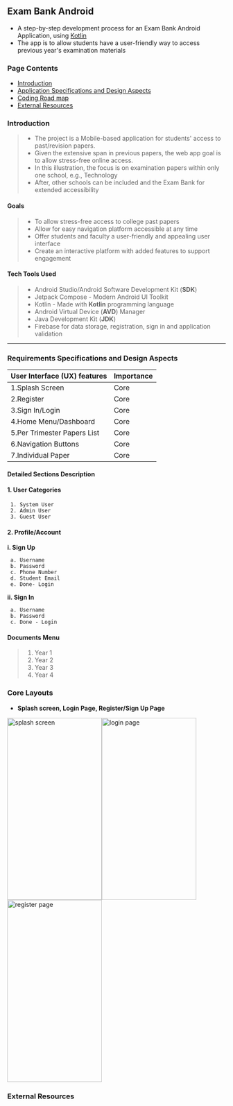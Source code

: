## Exam Bank Android
- A step-by-step development process for an Exam Bank Android Application, using [Kotlin](https://kotlinlang.org/)
- The app is to allow students have a user-friendly way to access previous year's examination materials


### Page Contents
* [Introduction](#introduction)
* [Application Specifications and Design Aspects](#requirements-specifications-and-dessign-aspects)
* [Coding Road map](#coding-roadmap)
* [External Resources](#external-resources)

### Introduction
> - The project is a Mobile-based application for students' access to past/revision papers.
> - Given the extensive span in previous papers, the web app goal is to allow stress-free online access.
> - In this illustration, the focus is on examination papers within only one school, e.g., Technology
> - After, other schools can be included and the Exam Bank for extended accessibility
#### Goals
> - To allow stress-free access to college past papers
> - Allow for easy navigation platform accessible at any time
> - Offer students and faculty a user-friendly and appealing user interface
> - Create an interactive platform with added features to support engagement
#### Tech Tools Used
> - Android Studio/Android Software Development Kit (**SDK**)
> - Jetpack Compose - Modern Android UI Toolkit
> - Kotlin - Made with **Kotlin** programming language
> - Android Virtual Device (**AVD**) Manager
> - Java Development Kit (**JDK**)
> - Firebase for data storage, registration, sign in and application validation
---
### Requirements Specifications and Design Aspects
User Interface (UX) features | Importance
-----------------------------|---------------------------
 1.Splash Screen             | Core
 2.Register                  | Core
 3.Sign In/Login             | Core
 4.Home Menu/Dashboard       | Core
 5.Per Trimester Papers List | Core
 6.Navigation Buttons        | Core
 7.Individual Paper          | Core


#### Detailed Sections Description
#### 1. User Categories
     1. System User
     2. Admin User
     3. Guest User
#### 2. Profile/Account
**i. Sign Up**

     a. Username
     b. Password
     c. Phone Number
     d. Student Email
     e. Done- Login
**ii. Sign In**

     a. Username
     b. Password
     c. Done - Login

#### Documents Menu
  > 1. Year 1
  > 2. Year 2
  > 3. Year 3
  > 4. Year 4
### Core Layouts
- **Splash screen, Login Page, Register/Sign Up Page**
 
<img width="218" height="420" alt="splash screen" src="https://user-images.githubusercontent.com/77758884/153352238-53ecc3bb-ce49-450a-a2e7-503def032c87.png" ><img width="218" height="420" alt="login page" src="https://user-images.githubusercontent.com/77758884/156889586-8ce0b5b2-3ed2-489c-9725-50d3f061cb63.png" ><img width="218" height="420" alt="register page" src="https://user-images.githubusercontent.com/77758884/156889515-356937f2-c1f6-4b46-b225-ebefcbbea38f.png" >


### External Resources
<!-- - You can check and download the application on Google Play [here](https://play.google.com/store/games?hl=en&gl=US) -->
